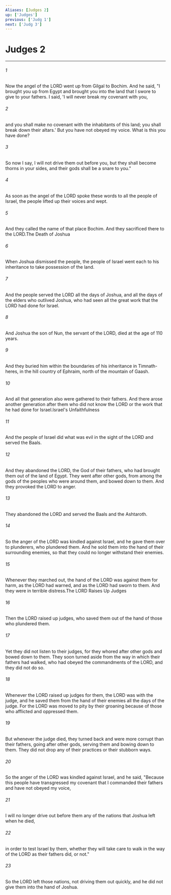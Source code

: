 ```yaml
---
Aliases: [Judges 2]
up: ['Judges']
previous: ['Judg 1']
next: ['Judg 3']
---
```

# Judges 2
***



###### 1 
Now the angel of the LORD went up from Gilgal to Bochim. And he said, "I brought you up from Egypt and brought you into the land that I swore to give to your fathers. I said, 'I will never break my covenant with you, 

###### 2 
and you shall make no covenant with the inhabitants of this land; you shall break down their altars.' But you have not obeyed my voice. What is this you have done? 

###### 3 
So now I say, I will not drive them out before you, but they shall become thorns in your sides, and their gods shall be a snare to you." 

###### 4 
As soon as the angel of the LORD spoke these words to all the people of Israel, the people lifted up their voices and wept. 

###### 5 
And they called the name of that place Bochim. And they sacrificed there to the LORD.The Death of Joshua 

###### 6 
When Joshua dismissed the people, the people of Israel went each to his inheritance to take possession of the land. 

###### 7 
And the people served the LORD all the days of Joshua, and all the days of the elders who outlived Joshua, who had seen all the great work that the LORD had done for Israel. 

###### 8 
And Joshua the son of Nun, the servant of the LORD, died at the age of 110 years. 

###### 9 
And they buried him within the boundaries of his inheritance in Timnath-heres, in the hill country of Ephraim, north of the mountain of Gaash. 

###### 10 
And all that generation also were gathered to their fathers. And there arose another generation after them who did not know the LORD or the work that he had done for Israel.Israel's Unfaithfulness 

###### 11 
And the people of Israel did what was evil in the sight of the LORD and served the Baals. 

###### 12 
And they abandoned the LORD, the God of their fathers, who had brought them out of the land of Egypt. They went after other gods, from among the gods of the peoples who were around them, and bowed down to them. And they provoked the LORD to anger. 

###### 13 
They abandoned the LORD and served the Baals and the Ashtaroth. 

###### 14 
So the anger of the LORD was kindled against Israel, and he gave them over to plunderers, who plundered them. And he sold them into the hand of their surrounding enemies, so that they could no longer withstand their enemies. 

###### 15 
Whenever they marched out, the hand of the LORD was against them for harm, as the LORD had warned, and as the LORD had sworn to them. And they were in terrible distress.The LORD Raises Up Judges 

###### 16 
Then the LORD raised up judges, who saved them out of the hand of those who plundered them. 

###### 17 
Yet they did not listen to their judges, for they whored after other gods and bowed down to them. They soon turned aside from the way in which their fathers had walked, who had obeyed the commandments of the LORD, and they did not do so. 

###### 18 
Whenever the LORD raised up judges for them, the LORD was with the judge, and he saved them from the hand of their enemies all the days of the judge. For the LORD was moved to pity by their groaning because of those who afflicted and oppressed them. 

###### 19 
But whenever the judge died, they turned back and were more corrupt than their fathers, going after other gods, serving them and bowing down to them. They did not drop any of their practices or their stubborn ways. 

###### 20 
So the anger of the LORD was kindled against Israel, and he said, "Because this people have transgressed my covenant that I commanded their fathers and have not obeyed my voice, 

###### 21 
I will no longer drive out before them any of the nations that Joshua left when he died, 

###### 22 
in order to test Israel by them, whether they will take care to walk in the way of the LORD as their fathers did, or not." 

###### 23 
So the LORD left those nations, not driving them out quickly, and he did not give them into the hand of Joshua.
